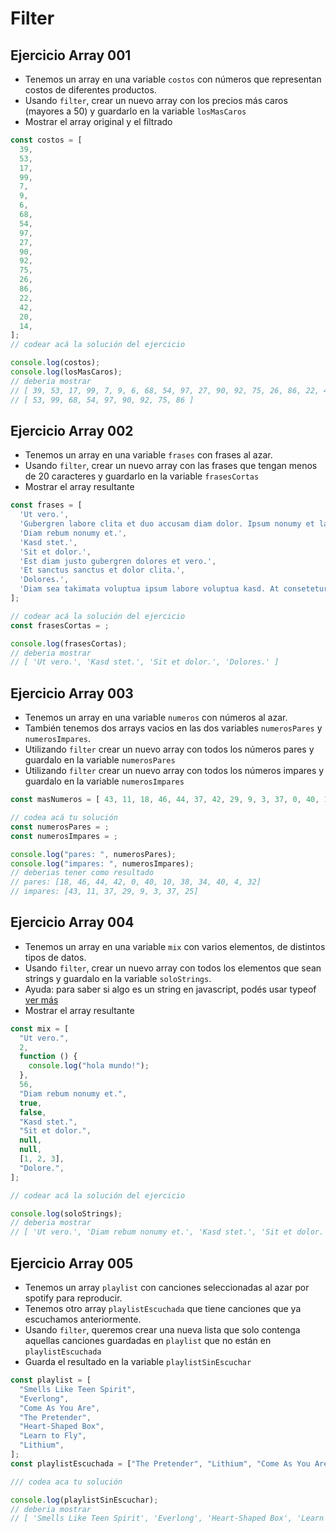 # Filter

## Ejercicio Array 001

- Tenemos un array en una variable `costos` con números que representan costos de diferentes productos.
- Usando `filter`, crear un nuevo array con los precios más caros (mayores a 50) y guardarlo en la variable `losMasCaros`
- Mostrar el array original y el filtrado

```js
const costos = [
  39,
  53,
  17,
  99,
  7,
  9,
  6,
  68,
  54,
  97,
  27,
  90,
  92,
  75,
  26,
  86,
  22,
  42,
  20,
  14,
];
// codear acá la solución del ejercicio

console.log(costos);
console.log(losMasCaros);
// deberia mostrar
// [ 39, 53, 17, 99, 7, 9, 6, 68, 54, 97, 27, 90, 92, 75, 26, 86, 22, 42, 20, 14 ]
// [ 53, 99, 68, 54, 97, 90, 92, 75, 86 ]
```

## Ejercicio Array 002

- Tenemos un array en una variable `frases` con frases al azar.
- Usando `filter`, crear un nuevo array con las frases que tengan menos de 20 caracteres y guardarlo en la variable `frasesCortas`
- Mostrar el array resultante

```js
const frases = [
  'Ut vero.',
  'Gubergren labore clita et duo accusam diam dolor. Ipsum nonumy et labore kasd lorem takimata ea sed dolor. Kasd no.',
  'Diam rebum nonumy et.',
  'Kasd stet.',
  'Sit et dolor.',
  'Est diam justo gubergren dolores et vero.',
  'Et sanctus sanctus et dolor clita.',
  'Dolores.',
  'Diam sea takimata voluptua ipsum labore voluptua kasd. At consetetur dolore diam.'
];

// codear acá la solución del ejercicio
const frasesCortas = ;

console.log(frasesCortas);
// deberia mostrar
// [ 'Ut vero.', 'Kasd stet.', 'Sit et dolor.', 'Dolores.' ]
```

## Ejercicio Array 003

- Tenemos un array en una variable `numeros` con números al azar.
- También tenemos dos arrays vacios en las dos variables `numerosPares` y `numerosImpares`.
- Utilizando `filter` crear un nuevo array con todos los números pares y guardalo en la variable `numerosPares`
- Utilizando `filter` crear un nuevo array con todos los números impares y guardalo en la variable `numerosImpares`

```js
const masNumeros = [ 43, 11, 18, 46, 44, 37, 42, 29, 9, 3, 37, 0, 40, 10, 38, 34, 25, 40, 4, 32 ];

// codea acá tu solución
const numerosPares = ;
const numerosImpares = ;

console.log("pares: ", numerosPares);
console.log("impares: ", numerosImpares);
// deberias tener como resultado
// pares: [18, 46, 44, 42, 0, 40, 10, 38, 34, 40, 4, 32]
// impares: [43, 11, 37, 29, 9, 3, 37, 25]
```

## Ejercicio Array 004

- Tenemos un array en una variable `mix` con varios elementos, de distintos tipos de datos.
- Usando `filter`, crear un nuevo array con todos los elementos que sean strings y guardalo en la variable `soloStrings`.
- Ayuda: para saber si algo es un string en javascript, podés usar typeof [ver más](https://developer.mozilla.org/es/docs/Web/JavaScript/Referencia/Operadores/typeof)
- Mostrar el array resultante

```js
const mix = [
  "Ut vero.",
  2,
  function () {
    console.log("hola mundo!");
  },
  56,
  "Diam rebum nonumy et.",
  true,
  false,
  "Kasd stet.",
  "Sit et dolor.",
  null,
  null,
  [1, 2, 3],
  "Dolore.",
];

// codear acá la solución del ejercicio

console.log(soloStrings);
// deberia mostrar
// [ 'Ut vero.', 'Diam rebum nonumy et.', 'Kasd stet.', 'Sit et dolor.', 'Dolore.' ]
```

## Ejercicio Array 005

- Tenemos un array `playlist` con canciones seleccionadas al azar por spotify para reproducir.
- Tenemos otro array `playlistEscuchada` que tiene canciones que ya escuchamos anteriormente.
- Usando `filter`, queremos crear una nueva lista que solo contenga aquellas canciones guardadas en `playlist` que no están en `playlistEscuchada`
- Guarda el resultado en la variable `playlistSinEscuchar`

```js
const playlist = [
  "Smells Like Teen Spirit",
  "Everlong",
  "Come As You Are",
  "The Pretender",
  "Heart-Shaped Box",
  "Learn to Fly",
  "Lithium",
];
const playlistEscuchada = ["The Pretender", "Lithium", "Come As You Are"];

/// codea aca tu solución

console.log(playlistSinEscuchar);
// deberia mostrar
// [ 'Smells Like Teen Spirit', 'Everlong', 'Heart-Shaped Box', 'Learn to Fly' ]
```
